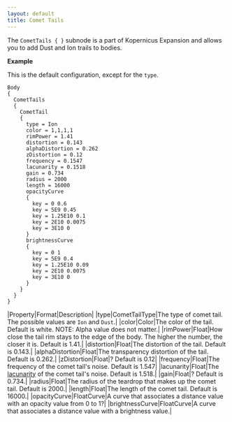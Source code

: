 ```yaml
---
layout: default
title: Comet Tails
---
```


The `CometTails { }` subnode is a part of Kopernicus Expansion and allows you to add Dust and Ion trails to bodies.

**Example**

This is the default configuration, except for the `type`.
```
Body
{
  CometTails
  {
    CometTail
    { 
      type = Ion
      color = 1,1,1,1
      rimPower = 1.41
      distortion = 0.143
      alphaDistortion = 0.262
      zDistortion = 0.12
      frequency = 0.1547
      lacunarity = 0.1518
      gain = 0.734
      radius = 2000
      length = 16000
      opacityCurve
      {
        key = 0 0.6
        key = 5E9 0.45
        key = 1.25E10 0.1
        key = 2E10 0.0075
        key = 3E10 0
      }
      brightnessCurve
      {
        key = 0 1
        key = 5E9 0.4
        key = 1.25E10 0.09
        key = 2E10 0.0075
        key = 3E10 0
      }
    }
  }
}
```

|Property|Format|Description|
|type|CometTailType|The type of comet tail. The possible values are `Ion` and `Dust`.|
|color|Color|The color of the tail. Default is white. NOTE: Alpha value does not matter.|
|rimPower|Float|How close the tail rim stays to the edge of the body. The higher the number, the closer it is. Default is 1.41.|
|distortion|Float|The distortion of the tail. Default is 0.143.|
|alphaDistortion|Float|The transparency distortion of the tail. Default is 0.262.|
|zDistortion|Float|? Default is 0.12|
|frequency|Float|The frequency of the comet tail's noise. Default is 1.547|
|lacunarity|Float|The [lacunarity](https://en.wikipedia.org/wiki/Lacunarity) of the comet tail's noise. Default is 1.518.|
|gain|Float|? Default is 0.734.|
|radius|Float|The radius of the teardrop that makes up the comet tail. Default is 2000.|
|length|Float|The length of the comet tail. Default is 16000.|
|opacityCurve|FloatCurve|A curve that associates a distance value with an opacity value from 0 to 1?|
|brightnessCurve|FloatCurve|A curve that associates a distance value with a brightness value.|
